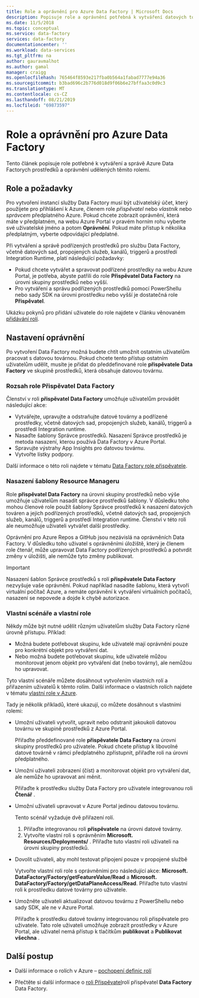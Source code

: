 ```yaml
---
title: Role a oprávnění pro Azure Data Factory | Microsoft Docs
description: Popisuje role a oprávnění potřebná k vytváření datových továren a práci s podřízenými prostředky.
ms.date: 11/5/2018
ms.topic: conceptual
ms.service: data-factory
services: data-factory
documentationcenter: ''
ms.workload: data-services
ms.tgt_pltfrm: na
author: gauravmalhot
ms.author: gamal
manager: craigg
ms.openlocfilehash: 765464f8593e217fba0b564a1fabad7777e94a36
ms.sourcegitcommit: b3bad696c2b776d018d9f06b6e27bffaa3c0d9c3
ms.translationtype: MT
ms.contentlocale: cs-CZ
ms.lasthandoff: 08/21/2019
ms.locfileid: "69873597"
---
```

# <a name="roles-and-permissions-for-azure-data-factory"></a>Role a oprávnění pro Azure Data Factory

Tento článek popisuje role potřebné k vytváření a správě Azure Data Factorych prostředků a oprávnění udělených těmito rolemi.

## <a name="roles-and-requirements"></a>Role a požadavky

Pro vytvoření instancí služby Data Factory musí být uživatelský účet, který použijete pro přihlášení k Azure, členem role *přispěvatel* nebo *vlastník* nebo *správcem* předplatného Azure. Pokud chcete zobrazit oprávnění, která máte v předplatném, na webu Azure Portal v pravém horním rohu vyberte své uživatelské jméno a potom **Oprávnění**. Pokud máte přístup k několika předplatným, vyberte odpovídající předplatné. 

Při vytváření a správě podřízených prostředků pro službu Data Factory, včetně datových sad, propojených služeb, kanálů, triggerů a prostředí Integration Runtime, platí následující požadavky:
- Pokud chcete vytvářet a spravovat podřízené prostředky na webu Azure Portal, je potřeba, abyste patřili do role **Přispěvatel Data Factory** na úrovni skupiny prostředků nebo vyšší.
- Pro vytváření a správu podřízených prostředků pomocí PowerShellu nebo sady SDK na úrovni prostředku nebo vyšší je dostatečná role **Přispěvatel**.

Ukázku pokynů pro přidání uživatele do role najdete v článku věnovaném [přidávání rolí](../billing/billing-add-change-azure-subscription-administrator.md).

## <a name="set-up-permissions"></a>Nastavení oprávnění

Po vytvoření Data Factory možná budete chtít umožnit ostatním uživatelům pracovat s datovou továrnou. Pokud chcete tento přístup ostatním uživatelům udělit, musíte je přidat do předdefinované role **přispěvatele Data Factory** ve skupině prostředků, která obsahuje datovou továrnu.

### <a name="scope-of-the-data-factory-contributor-role"></a>Rozsah role Přispěvatel Data Factory

Členství v roli **přispěvatel Data Factory** umožňuje uživatelům provádět následující akce:
- Vytvářejte, upravujte a odstraňujte datové továrny a podřízené prostředky, včetně datových sad, propojených služeb, kanálů, triggerů a prostředí Integration runtime.
- Nasaďte šablony Správce prostředků. Nasazení Správce prostředků je metoda nasazení, kterou používá Data Factory v Azure Portal.
- Spravujte výstrahy App Insights pro datovou továrnu.
- Vytvořte lístky podpory.

Další informace o této roli najdete v tématu [Data Factory role přispěvatele](../role-based-access-control/built-in-roles.md#data-factory-contributor).

### <a name="resource-manager-template-deployment"></a>Nasazení šablony Resource Manageru

Role **přispěvatel Data Factory** na úrovni skupiny prostředků nebo výše umožňuje uživatelům nasadit správce prostředků šablony. V důsledku toho mohou členové role použít šablony Správce prostředků k nasazení datových továren a jejich podřízených prostředků, včetně datových sad, propojených služeb, kanálů, triggerů a prostředí Integration runtime. Členství v této roli ale neumožňuje uživateli vytvářet další prostředky.

Oprávnění pro Azure Repos a GitHub jsou nezávislá na oprávněních Data Factory. V důsledku toho uživatel s oprávněními úložiště, který je členem role čtenář, může upravovat Data Factory podřízených prostředků a potvrdit změny v úložišti, ale nemůže tyto změny publikovat.

> [!IMPORTANT]
> Nasazení šablon Správce prostředků s rolí **přispěvatele Data Factory** nezvyšuje vaše oprávnění. Pokud například nasadíte šablonu, která vytvoří virtuální počítač Azure, a nemáte oprávnění k vytváření virtuálních počítačů, nasazení se nepovede a dojde k chybě autorizace.

### <a name="custom-scenarios-and-custom-roles"></a>Vlastní scénáře a vlastní role

Někdy může být nutné udělit různým uživatelům služby Data Factory různé úrovně přístupu. Příklad:
- Možná budete potřebovat skupinu, kde uživatelé mají oprávnění pouze pro konkrétní objekt pro vytváření dat.
- Nebo možná budete potřebovat skupinu, kde uživatelé můžou monitorovat jenom objekt pro vytváření dat (nebo továrny), ale nemůžou ho upravovat.

Tyto vlastní scénáře můžete dosáhnout vytvořením vlastních rolí a přiřazením uživatelů k těmto rolím. Další informace o vlastních rolích najdete v tématu [vlastní role v Azure](..//role-based-access-control/custom-roles.md).

Tady je několik příkladů, které ukazují, co můžete dosáhnout s vlastními rolemi:

- Umožní uživateli vytvořit, upravit nebo odstranit jakoukoli datovou továrnu ve skupině prostředků z Azure Portal.

  Přiřaďte předdefinované role **přispěvatele Data Factory** na úrovni skupiny prostředků pro uživatele. Pokud chcete přístup k libovolné datové továrně v rámci předplatného zpřístupnit, přiřaďte roli na úrovni předplatného.

- Umožní uživateli zobrazení (číst) a monitorovat objekt pro vytváření dat, ale nemůže ho upravovat ani měnit.

  Přiřaďte k prostředku služby Data Factory pro uživatele integrovanou roli **Čtenář** .

- Umožní uživateli upravovat v Azure Portal jedinou datovou továrnu.

  Tento scénář vyžaduje dvě přiřazení rolí.

  1. Přiřaďte integrovanou roli **přispěvatele** na úrovni datové továrny.
  2. Vytvořte vlastní roli s oprávněním **Microsoft. Resources/Deployments/** . Přiřaďte tuto vlastní roli uživateli na úrovni skupiny prostředků.

- Dovolit uživateli, aby mohl testovat připojení pouze v propojené službě

    Vytvořte vlastní roli role s oprávněními pro následující akce: **Microsoft. DataFactory/Factory/getFeatureValue/Read** a **Microsoft. DataFactory/Factory/getDataPlaneAccess/Read**. Přiřaďte tuto vlastní roli k prostředku datové továrny pro uživatele.

- Umožněte uživateli aktualizovat datovou továrnu z PowerShellu nebo sady SDK, ale ne v Azure Portal.

  Přiřaďte k prostředku datové továrny integrovanou roli přispěvatele pro uživatele. Tato role uživateli umožňuje zobrazit prostředky v Azure Portal, ale uživatel nemá přístup k tlačítkům **publikovat** a **Publikovat všechna** .

## <a name="next-steps"></a>Další postup

- Další informace o rolích v Azure – [pochopení definic rolí](../role-based-access-control/role-definitions.md)

- Přečtěte si další informace o [roli Přispěvatel](../role-based-access-control/built-in-roles.md#data-factory-contributor)rolí přispěvatel **Data Factory** Data Factory.
